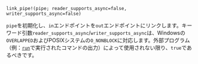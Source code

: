 ```
link_pipe!(pipe; reader_supports_async=false, writer_supports_async=false)
```

`pipe`を初期化し、`in`エンドポイントを`out`エンドポイントにリンクします。キーワード引数`reader_supports_async`/`writer_supports_async`は、Windowsの`OVERLAPPED`およびPOSIXシステムの`O_NONBLOCK`に対応します。外部プログラム（例：[`run`](@ref)で実行されたコマンドの出力）によって使用されない限り、`true`であるべきです。
